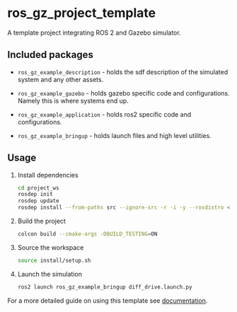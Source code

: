 # ros_gz_project_template
A template project integrating ROS 2 and Gazebo simulator.

## Included packages

* `ros_gz_example_description` - holds the sdf description of the simulated system and any other assets.

* `ros_gz_example_gazebo` - holds gazebo specific code and configurations. Namely this is where systems end up.

* `ros_gz_example_application` - holds ros2 specific code and configurations.

* `ros_gz_example_bringup` - holds launch files and high level utilities.

## Usage

1. Install dependencies

    ```bash
    cd project_ws
    rosdep init
    rosdep update
    rosdep install --from-paths src --ignore-src -r -i -y --rosdistro <ROS_DISTRO>
    ```

1. Build the project

    ```bash
    colcon build --cmake-args -DBUILD_TESTING=ON
    ```

1. Source the workspace

    ```bash
    source install/setup.sh
    ```

1. Launch the simulation

    ```bash
    ros2 launch ros_gz_example_bringup diff_drive.launch.py
    ```

For a more detailed guide on using this template see [documentation](https://gazebosim.org/docs/latest/ros_gz_project_template_guide).
